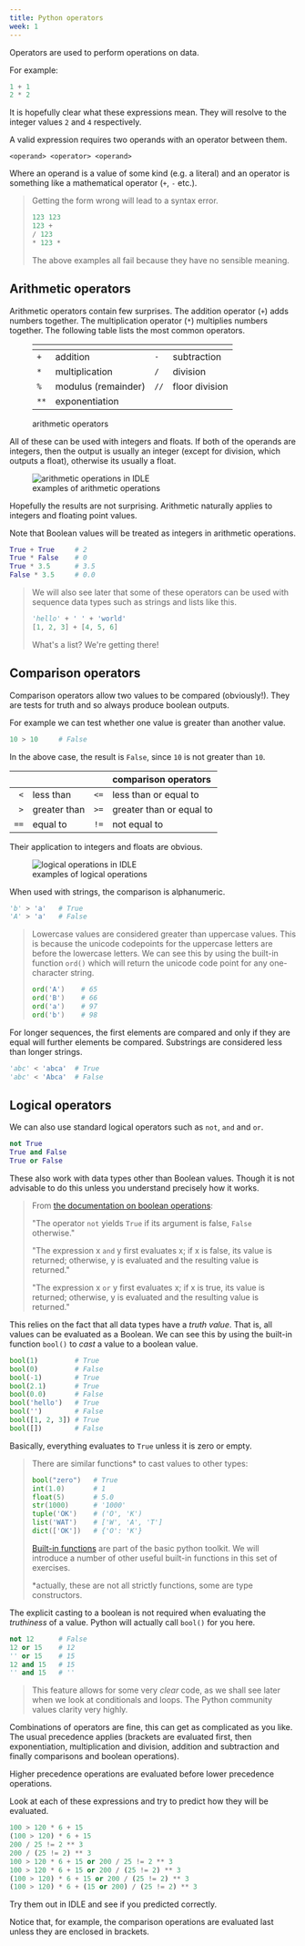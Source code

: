 ```yaml
---
title: Python operators
week: 1
---
```


Operators are used to perform operations on data.

For example:

```python
1 + 1
2 * 2
```

It is hopefully clear what these expressions mean.
They will resolve to the integer values `2` and `4` respectively.

A valid expression requires two operands with an operator between them.

```plaintext
<operand> <operator> <operand>
```

Where an operand is a value of some kind (e.g. a literal) and an operator is something like a mathematical operator (`+`, `-` etc.).


>Getting the form wrong will lead to a syntax error.
>```python
>123 123
>123 +
>/ 123
>* 123 *
>```
>The above examples all fail because they have no sensible meaning.

## Arithmetic operators

Arithmetic operators contain few surprises.
The addition operator (`+`) adds numbers together. 
The multiplication operator (`*`) multiplies numbers together.
The following table lists the most common operators.

<figure>
<table>
    <thead>
        <tr>
        <th style="text-align:right"></th>
        <th style="text-align:left"></th>
        <th style="text-align:right"></th>
        <th style="text-align:left"></th>
        </tr>
    </thead>
    <tbody>
        <tr>
            <td><code>+</code></td>
            <td>addition</td>
            <td><code>-</code></td>
            <td>subtraction</td>
        </tr>
        <tr>
            <td><code>*</code></td>
            <td>multiplication</td>
            <td><code>/</code></td>
            <td>division</td>
        </tr>
        <tr>
            <td><code>%</code></td>
            <td>modulus (remainder)</td>
            <td><code>//</code></td>
            <td>floor division</td>
        </tr>
        <tr>
            <td><code>**</code></td>
            <td>exponentiation</td>
            <td colspan="2"></td>
        </tr>
    </tbody>
</table>
<figcaption>arithmetic operators</figcaption>
</figure>

All of these can be used with integers and floats.
If both of the operands are integers, then the output is usually an integer (except for division, which outputs a float), otherwise its usually a float.

<figure>
    <img src="{{"/assets/img/arithmetic-operations.png" | relative_url }}" alt="arithmetic operations in IDLE">
    <figcaption>examples of arithmetic operations</figcaption>
</figure>

Hopefully the results are not surprising.
Arithmetic naturally applies to integers and floating point values.

Note that Boolean values will be treated as integers in arithmetic operations.

```python
True + True     # 2
True * False    # 0
True * 3.5      # 3.5
False * 3.5     # 0.0
```

>We will also see later that some of these operators can be used with sequence data types such as strings and lists like this.
>```python
>'hello' + ' ' + 'world'
>[1, 2, 3] + [4, 5, 6]
>```
>What's a list?
>We're getting there!

## Comparison operators

Comparison operators allow two values to be compared (obviously!).
They are tests for truth and so always produce boolean outputs.

For example we can test whether one value is greater than another value.

```python
10 > 10     # False
```

In the above case, the result is `False`, since `10` is not greater than `10`.

||||comparison operators|
|--:|:--|--:|:--|
|`<`|less than|`<=`|less than or equal to|
|`>`|greater than|`>=`|greater than or equal to|
|`==`|equal to|`!=`|not equal to| 

Their application to integers and floats are obvious.

<figure>
    <img src="{{"/assets/img/logical-operations.png" | relative_url }}" alt="logical operations in IDLE">
    <figcaption>examples of logical operations</figcaption>
</figure>

When used with strings, the comparison is alphanumeric.

```python
'b' > 'a'   # True
'A' > 'a'   # False
```

>Lowercase values are considered greater than uppercase values.
>This is because the unicode codepoints for the uppercase letters are before the lowercase letters.
>We can see this by using the built-in function `ord()` which will return the unicode code point for any one-character string.
>```python
>ord('A')    # 65
>ord('B')    # 66
>ord('a')    # 97
>ord('b')    # 98
>```

For longer sequences, the first elements are compared and only if they are equal will further elements be compared. 
Substrings are considered less than longer strings. 

```python
'abc' < 'abca'  # True
'abc' < 'Abca'  # False
```

## Logical operators

We can also use standard logical operators such as `not`, `and` and `or`. 

```python
not True
True and False
True or False
```

These also work with data types other than Boolean values.
Though it is not advisable to do this unless you understand precisely how it works.

>From [the documentation on boolean operations](https://docs.python.org/3/reference/expressions.html#boolean-operations):
>
>"The operator `not` yields `True` if its argument is false, `False` otherwise."
>
>"The expression x `and` y first evaluates x; if x is false, its value is returned; otherwise, y is evaluated and the resulting value is returned."
>
>"The expression x `or` y first evaluates x; if x is true, its value is returned; otherwise, y is evaluated and the resulting value is returned."

This relies on the fact that all data types have a *truth value*.
That is, all values can be evaluated as a Boolean.
We can see this by using the built-in function `bool()` to *cast* a value to a boolean value.

```python
bool(1)         # True
bool(0)         # False
bool(-1)        # True
bool(2.1)       # True
bool(0.0)       # False
bool('hello')   # True
bool('')        # False
bool([1, 2, 3]) # True
bool([])        # False
```

Basically, everything evaluates to `True` unless it is zero or empty.

>There are similar functions* to cast values to other types:
>```python
>bool("zero")   # True
>int(1.0)       # 1
>float(5)       # 5.0
>str(1000)      # '1000'
>tuple('OK')    # ('O', 'K')
>list('WAT')    # ['W', 'A', 'T']
>dict(['OK'])   # {'O': 'K'}
>```
>[Built-in functions](https://docs.python.org/3/library/functions.html) are part of the basic python toolkit.
>We will introduce a number of other useful built-in functions in this set of exercises.
>
>*actually, these are not all strictly functions, some are type constructors.

The explicit casting to a boolean is not required when evaluating the *truthiness* of a value.
Python will actually call `bool()` for you here.

```python
not 12      # False
12 or 15    # 12
'' or 15    # 15
12 and 15   # 15
'' and 15   # ''
``` 

>This feature allows for some very *clear* code, as we shall see later when we look at conditionals and loops. 
>The Python community values clarity very highly.

Combinations of operators are fine, this can get as complicated as you like.
The usual precedence applies (brackets are evaluated first, then exponentiation, multiplication and division, addition and subtraction and finally comparisons and boolean operations). 

Higher precedence operations are evaluated before lower precedence operations.

Look at each of these expressions and try to predict how they will be evaluated.

```python
100 > 120 * 6 + 15
(100 > 120) * 6 + 15
200 / 25 != 2 ** 3
200 / (25 != 2) ** 3
100 > 120 * 6 + 15 or 200 / 25 != 2 ** 3
100 > 120 * 6 + 15 or 200 / (25 != 2) ** 3
(100 > 120) * 6 + 15 or 200 / (25 != 2) ** 3
(100 > 120) * 6 + (15 or 200) / (25 != 2) ** 3
```

Try them out in IDLE and see if you predicted correctly.

Notice that, for example, the comparison operations are evaluated last unless they are enclosed in brackets.


